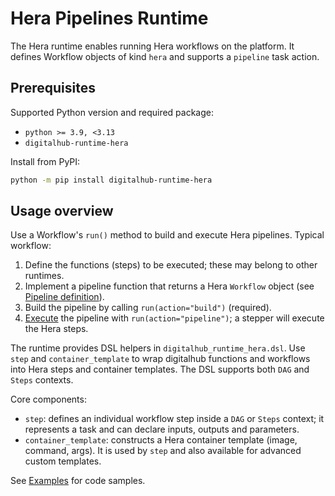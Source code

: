 # Hera Pipelines Runtime

The Hera runtime enables running Hera workflows on the platform. It defines Workflow objects of kind `hera` and supports a `pipeline` task action.

## Prerequisites

Supported Python version and required package:

- `python >= 3.9, <3.13`
- `digitalhub-runtime-hera`

Install from PyPI:

```bash
python -m pip install digitalhub-runtime-hera
```

## Usage overview

Use a Workflow's `run()` method to build and execute Hera pipelines. Typical workflow:

1. Define the functions (steps) to be executed; these may belong to other runtimes.
2. Implement a pipeline function that returns a Hera `Workflow` object (see [Pipeline definition](define-pipeline.md)).
3. Build the pipeline by calling `run(action="build")` (required).
4. [Execute](execution.md) the pipeline with `run(action="pipeline")`; a stepper will execute the Hera steps.

The runtime provides DSL helpers in `digitalhub_runtime_hera.dsl`. Use `step` and `container_template` to wrap digitalhub functions and workflows into Hera steps and container templates. The DSL supports both `DAG` and `Steps` contexts.

Core components:

- `step`: defines an individual workflow step inside a `DAG` or `Steps` context; it represents a task and can declare inputs, outputs and parameters.
- `container_template`: constructs a Hera container template (image, command, args). It is used by `step` and also available for advanced custom templates.

See [Examples](examples.md) for code samples.
